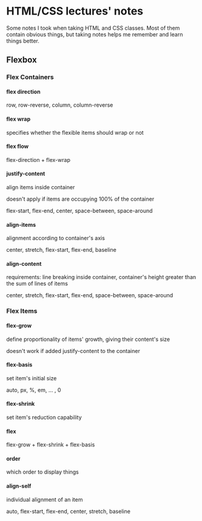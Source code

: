 # HTML/CSS lectures' notes

Some notes I took when taking HTML and CSS classes. Most of them contain obvious things, but taking notes helps me remember and learn things better.



## Flexbox

### Flex Containers

#### flex direction

row, row-reverse, column, column-reverse

#### flex wrap

specifies whether the flexible items should wrap or not

#### flex flow

flex-direction + flex-wrap

#### justify-content

align items inside container

doesn't apply if items are occupying 100% of the container

flex-start, flex-end, center, space-between, space-around

#### align-items

alignment according to container's axis

center, stretch, flex-start, flex-end, baseline

#### align-content

requirements: line breaking inside container, container's height greater than the sum of lines of items

center, stretch, flex-start, flex-end, space-between, space-around



### Flex Items

#### flex-grow

define proportionality of items' growth, giving their content's size

doesn't work if added justify-content to the container

#### flex-basis

set item's initial size

auto, px, %, em, ... , 0

#### flex-shrink

set item's reduction capability

#### flex

flex-grow + flex-shrink + flex-basis

#### order

which order to display things

#### align-self

individual alignment of an item

auto, flex-start, flex-end, center, stretch, baseline
